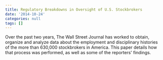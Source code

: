 ```yaml
---
title: Regulatory Breakdowns in Oversight of U.S. Stockbrokers
date: '2014-10-24'
categories: null
tags: []
---
```

Over the past two years, The Wall Street Journal has worked to obtain, organize and analyze data about the employment and disciplinary histories of the more than 630,000 stockbrokers in America. This paper details how that process was performed, as well as some of the reporters' findings.